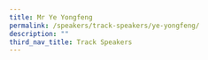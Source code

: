 ```yaml
---
title: Mr Ye Yongfeng
permalink: /speakers/track-speakers/ye-yongfeng/
description: ""
third_nav_title: Track Speakers
---
```

